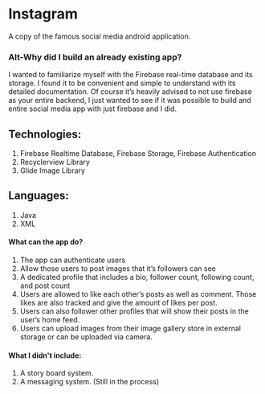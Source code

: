 # Instagram
A copy of the famous social media android application. 

### Alt-Why did I build an already existing app? 

I wanted to familiarize myself with the Firebase real-time database and its storage.
I found it to be convenient and simple to understand with its detailed documentation. 
Of course it’s heavily advised to not use firebase as your entire backend, I just wanted to see if it was possible to build and entire social media
app with just firebase and I did.

## Technologies: 
1. Firebase Realtime Database, Firebase Storage, Firebase Authentication 
2. Recyclerview Library
3. Glide Image Library

## Languages: 
1. Java
2. XML

#### What can the app do?
1. The app can authenticate users
2. Allow those users to post images that it’s followers can see
3. A dedicated profile that includes a bio, follower count, following count, and post count
4. Users are allowed to like each other’s posts as well as comment. Those likes are also tracked and give the amount of likes per post.
5. Users can also follower other profiles that will show their posts in the user’s home feed.
6. Users can upload images from their image gallery store in external storage or can be uploaded via camera.

#### What I didn't include: 
1. A story board system.
2. A messaging system. (Still in the process)
